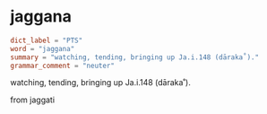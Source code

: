 # jaggana

``` toml
dict_label = "PTS"
word = "jaggana"
summary = "watching, tending, bringing up Ja.i.148 (dāraka˚)."
grammar_comment = "neuter"
```

watching, tending, bringing up Ja.i.148 (dāraka˚).

from jaggati

